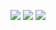 ![](https://64.media.tumblr.com/88d1cf3b04164d7bd5384bb02f61065f/835396812ab98429-a2/s100x200/66a6ade61a6df440a6147f1b54ddd795ca805378.gifv)
![](https://64.media.tumblr.com/4b4dc1a9e5ef3d9ba1c59542af6dbc07/835396812ab98429-bd/s100x200/e0476ba310997709b661f75f1ea839a9364bec1c.gifv)
![](https://64.media.tumblr.com/767bbe81497594e53c854bfaf4725fa7/835396812ab98429-ed/s100x200/1748644f7eae8841f36b28613ce94a7f8ae9ed86.gifv)
